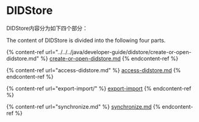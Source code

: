 # DIDStore

DIDStore内容分为如下四个部分：

The content of DIDStore is divided into the following four parts.

{% content-ref url="../../../java/developer-guide/didstore/create-or-open-didstore.md" %}
[create-or-open-didstore.md](../../../java/developer-guide/didstore/create-or-open-didstore.md)
{% endcontent-ref %}

{% content-ref url="access-didstore.md" %}
[access-didstore.md](access-didstore.md)
{% endcontent-ref %}

{% content-ref url="export-import/" %}
[export-import](export-import/)
{% endcontent-ref %}

{% content-ref url="synchronize.md" %}
[synchronize.md](synchronize.md)
{% endcontent-ref %}
